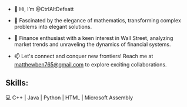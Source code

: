 - 👋 Hi, I’m @CtrlAltDefeatt

- 🔢 Fascinated by the elegance of mathematics, transforming complex problems into elegant solutions.

- 🏦 Finance enthusiast with a keen interest in Wall Street, analyzing market trends and unraveling the dynamics of financial systems.

- 📫 Let's connect and conquer new frontiers! Reach me at matthewben765@gmail.com to explore exciting collaborations.

## Skills: 
  💻 C++ | Java | Python | HTML | Microsoft Assembly
